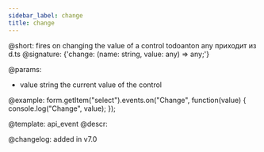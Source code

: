 ```yaml
---
sidebar_label: change
title: change
---          
```


@short: fires on changing the value of a control
todoanton any приходит из d.ts
@signature: {'change: (name: string, value: any) => any;'}
 

@params:
- value     string     the current value of the control


@example:
form.getItem("select").events.on("Change", function(value) {
    console.log("Change", value);
});


@template: api_event
@descr:

@changelog: added in v7.0
